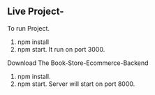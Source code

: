 <h2>Live Project-<a href="https://book-store3.herokuapp.com/"></a></h2>



To run Project.
1. npm install
2. npm start.
It run on port 3000.

Download The Book-Store-Ecommerce-Backend
1. npm install.
2. npm start.
Server will start on port 8000.
